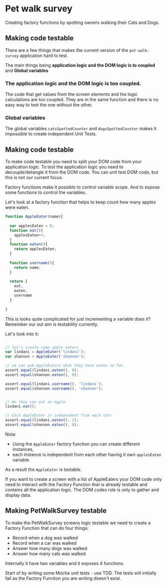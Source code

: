 # Pet walk survey

Creating factory functions by spotting owners walking their Cats and Dogs.

## Making code testable

There are a few things that makes the current version of the `pet-walk-survey` application hard to test.

The main things being **application logic and the DOM logic is to coupled** and **Global variables**

### The application logic and the DOM logic is too coupled. 

The code that get values from the screen elements and the logic calculations are too coupled. They are in the same function and there is no easy way to test the one without the other.

### Global variables

The global variables `catsSpottedCounter` and `dogsSpottedCounter` makes it impossible to create independent Unit Tests.

## Making code testable

To make code testable you need to split your DOM code from your application logic. To test the application logic you need to decouple/detangle it from the DOM code. You can unit test DOM code, but this is not our current focus.

Factory functions make it possible to control variable scope. And to expose some functions to control the variables.

Let's look at a factory function that helps to keep count how many apples were eaten.

```javascript
function AppleEater(name){
  
  var applesEaten = 0;
  function eat(){
    applesEaten++;
  }
  function eaten(){
    return applesEaten;
  }
  
  function username(){
    return name;
  }
  
  return {
    eat,
    eaten,
    username
  }
  
}
```

This is looks quite complicated for just incrementing a variable does it? Remember our out aim is testability currently.

Let's look into it:

```javascript

// let's create some apple eaters
var lindani = AppleEater('lindani');
var shannon = AppleEater('shannon');

// we can ask AppleEaters what they have eaten so far.
assert.equal(lindani.eaten(), 0);
assert.equal(shannon.eaten(), 0);

assert.equal(lindani.username(), 'lindani');
assert.equal(shannon.username(), 'shannon');


// An they can eat an apple
lindani.eat();

// Each AppleEater is independent from each oter
assert.equal(lindani.eaten(), 1);
assert.equal(shannon.eaten(), 0);
```

Note:

* Using the `AppleEater` factory function you can create different instances,
* each instance is independent from each other having it own `applesEaten` variable.

As a result the `AppleEater` is testable. 

If you want to create a screen with a list of AppleEaters your DOM code only need to interact with the Factory Function that is already testable and contains all the application logic. The DOM codes role is only to gather and display data.

## Making PetWalkSurvey testable

To make the PetWalkSurvey screens logic testable we need to create a Factory Function that can do four things:

* Record when a dog was walked
* Record when a car was walked
* Answer how many dogs was walked
* Answer how many cats was walked

Internally it have two variables and it exposes 4 functions.

Start of by writing some Mocha unit tests - use TDD. The tests will initially fail as the Factory Function you are writing doesn't exist.

















